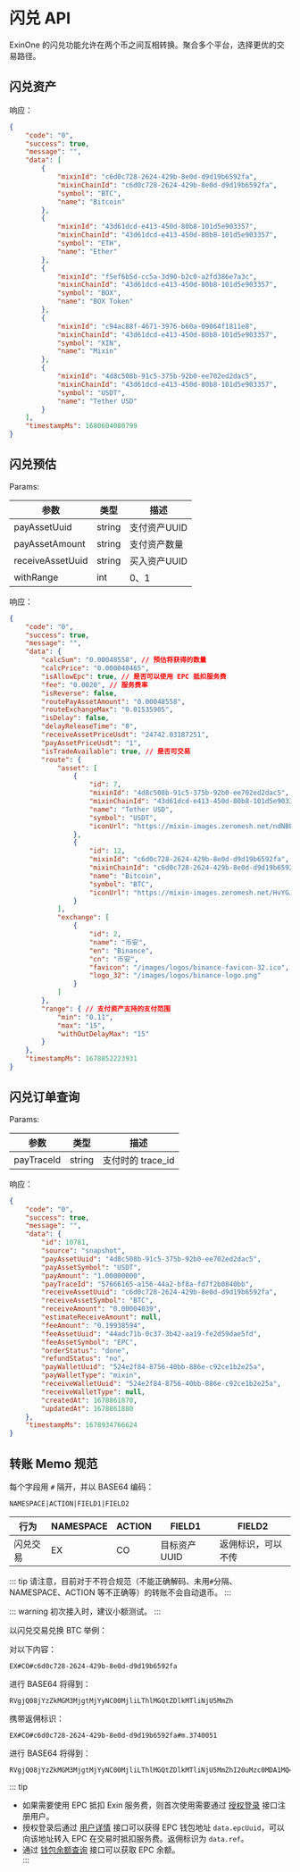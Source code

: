 # 闪兑 API

ExinOne 的闪兑功能允许在两个币之间互相转换。聚合多个平台，选择更优的交易路径。

## 闪兑资产

<APIEndpoint method="GET" url="/convert/assets" />

响应：

```json
{
    "code": "0",
    "success": true,
    "message": "",
    "data": [
        {
            "mixinId": "c6d0c728-2624-429b-8e0d-d9d19b6592fa",
            "mixinChainId": "c6d0c728-2624-429b-8e0d-d9d19b6592fa",
            "symbol": "BTC",
            "name": "Bitcoin"
        },
        {
            "mixinId": "43d61dcd-e413-450d-80b8-101d5e903357",
            "mixinChainId": "43d61dcd-e413-450d-80b8-101d5e903357",
            "symbol": "ETH",
            "name": "Ether"
        },
        {
            "mixinId": "f5ef6b5d-cc5a-3d90-b2c0-a2fd386e7a3c",
            "mixinChainId": "43d61dcd-e413-450d-80b8-101d5e903357",
            "symbol": "BOX",
            "name": "BOX Token"
        },
        {
            "mixinId": "c94ac88f-4671-3976-b60a-09064f1811e8",
            "mixinChainId": "43d61dcd-e413-450d-80b8-101d5e903357",
            "symbol": "XIN",
            "name": "Mixin"
        },
        {
            "mixinId": "4d8c508b-91c5-375b-92b0-ee702ed2dac5",
            "mixinChainId": "43d61dcd-e413-450d-80b8-101d5e903357",
            "symbol": "USDT",
            "name": "Tether USD"
        }
    ],
    "timestampMs": 1680604080799
}
```


## 闪兑预估

<APIEndpoint method="GET" url="/convert/estimate/amount" />

Params: 

| 参数 | 类型 | 描述 |
| -- | -- | -- |
| payAssetUuid | string | 支付资产UUID
| payAssetAmount | string | 支付资产数量
| receiveAssetUuid | string | 买入资产UUID
| withRange | int | 0、1


响应：

````json
{
    "code": "0",
    "success": true,
    "message": "",
    "data": {
        "calcSum": "0.00048558", // 预估将获得的数量
        "calcPrice": "0.000040465",
        "isAllowEpc": true, // 是否可以使用 EPC 抵扣服务费
        "fee": "0.0020", // 服务费率
        "isReverse": false,
        "routePayAssetAmount": "0.00048558",
        "routeExchangeMax": "0.01535905",
        "isDelay": false,
        "delayReleaseTime": "0",
        "receiveAssetPriceUsdt": "24742.03187251",
        "payAssetPriceUsdt": "1",
        "isTradeAvailable": true, // 是否可交易
        "route": {
            "asset": [
                {
                    "id": 7,
                    "mixinId": "4d8c508b-91c5-375b-92b0-ee702ed2dac5",
                    "mixinChainId": "43d61dcd-e413-450d-80b8-101d5e903357",
                    "name": "Tether USD",
                    "symbol": "USDT",
                    "iconUrl": "https://mixin-images.zeromesh.net/ndNBEpObYs7450U08oAOMnSEPzN66SL8Mh-f2pPWBDeWaKbXTPUIdrZph7yj8Z93Rl8uZ16m7Qjz-E-9JFKSsJ-F=s128"
                },
                {
                    "id": 12,
                    "mixinId": "c6d0c728-2624-429b-8e0d-d9d19b6592fa",
                    "mixinChainId": "c6d0c728-2624-429b-8e0d-d9d19b6592fa",
                    "name": "Bitcoin",
                    "symbol": "BTC",
                    "iconUrl": "https://mixin-images.zeromesh.net/HvYGJsV5TGeZ-X9Ek3FEQohQZ3fE9LBEBGcOcn4c4BNHovP4fW4YB97Dg5LcXoQ1hUjMEgjbl1DPlKg1TW7kK6XP=s128"
                }
            ],
            "exchange": [
                {
                    "id": 2,
                    "name": "币安",
                    "en": "Binance",
                    "cn": "币安",
                    "favicon": "/images/logos/binance-favicon-32.ico",
                    "logo_32": "/images/logos/binance-logo.png"
                }
            ]
        },
        "range": { // 支付资产支持的支付范围
            "min": "0.11",
            "max": "15",
            "withOutDelayMax": "15"
        }
    },
    "timestampMs": 1678852223931
}
````

## 闪兑订单查询

<APIEndpoint method="GET" url="/convert/order/detail" />

Params: 

| 参数 | 类型 | 描述 |
| -- | -- | -- |
| payTraceId | string | 支付时的 trace_id


响应：

````json
{
    "code": "0",
    "success": true,
    "message": "",
    "data": {
        "id": 10781,
        "source": "snapshot",
        "payAssetUuid": "4d8c508b-91c5-375b-92b0-ee702ed2dac5",
        "payAssetSymbol": "USDT",
        "payAmount": "1.00000000",
        "payTraceId": "57666165-a156-44a2-bf8a-fd7f2b0840bb",
        "receiveAssetUuid": "c6d0c728-2624-429b-8e0d-d9d19b6592fa",
        "receiveAssetSymbol": "BTC",
        "receiveAmount": "0.00004039",
        "estimateReceiveAmount": null,
        "feeAmount": "0.19938594",
        "feeAssetUuid": "44adc71b-0c37-3b42-aa19-fe2d59dae5fd",
        "feeAssetSymbol": "EPC",
        "orderStatus": "done",
        "refundStatus": "no",
        "payWalletUuid": "524e2f84-8756-40bb-886e-c92ce1b2e25a",
        "payWalletType": "mixin",
        "receiveWalletUuid": "524e2f84-8756-40bb-886e-c92ce1b2e25a",
        "receiveWalletType": null,
        "createdAt": 1678861870,
        "updatedAt": 1678861880
    },
    "timestampMs": 1678934766624
}
````

## 转账 Memo 规范


每个字段用 `#` 隔开，并以 BASE64 编码：

`NAMESPACE|ACTION|FIELD1|FIELD2`

| 行为 | NAMESPACE | ACTION | FIELD1 | FIELD2 |
| ---- | ---- | ---- | ---- | ---- | 
| 闪兑交易 | EX | CO | 目标资产UUID | 返佣标识，可以不传 |


::: tip
请注意，目前对于不符合规范（不能正确解码、未用`#`分隔、NAMESPACE、ACTION 等不正确等）的转账不会自动退币。
:::


::: warning
初次接入时，建议小额测试。
:::

以闪兑交易兑换 BTC 举例：

对以下内容：

```
EX#CO#c6d0c728-2624-429b-8e0d-d9d19b6592fa
```

进行 BASE64 将得到：

```
RVgjQ08jYzZkMGM3MjgtMjYyNC00MjliLThlMGQtZDlkMTliNjU5MmZh
```

携带返佣标识：
```
EX#CO#c6d0c728-2624-429b-8e0d-d9d19b6592fa#m.3740051
```

进行 BASE64 将得到：

```
RVgjQ08jYzZkMGM3MjgtMjYyNC00MjliLThlMGQtZDlkMTliNjU5MmZhI20uMzc0MDA1MQ==
```

::: tip
- 如果需要使用 EPC 抵扣 Exin 服务费，则首次使用需要通过 [授权登录](./authentication#授权登录) 接口注册用户。
- 授权登录后通过 [用户详情](./users#用户详情) 接口可以获得 EPC 钱包地址 `data.epcUuid`，可以向该地址转入 EPC 在交易时抵扣服务费。返佣标识为 `data.ref`。
- 通过 [钱包余额查询](./wallets#钱包余额查询) 接口可以获取 EPC 余额。  
:::

